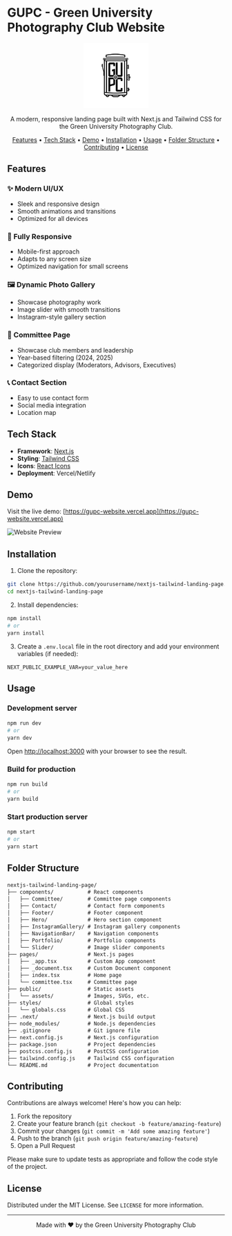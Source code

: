 # GUPC - Green University Photography Club Website

<p align="center">
  <img src="public/assets/logo(black).svg" alt="GUPC Logo" width="150" />
</p>

<p align="center">
  A modern, responsive landing page built with Next.js and Tailwind CSS for the Green University Photography Club.
</p>

<p align="center">
  <a href="#features">Features</a> •
  <a href="#tech-stack">Tech Stack</a> •
  <a href="#demo">Demo</a> •
  <a href="#installation">Installation</a> •
  <a href="#usage">Usage</a> •
  <a href="#folder-structure">Folder Structure</a> •
  <a href="#contributing">Contributing</a> •
  <a href="#license">License</a>
</p>

## Features

### ✨ Modern UI/UX
- Sleek and responsive design
- Smooth animations and transitions
- Optimized for all devices

### 📱 Fully Responsive
- Mobile-first approach
- Adapts to any screen size
- Optimized navigation for small screens

### 🖼️ Dynamic Photo Gallery
- Showcase photography work
- Image slider with smooth transitions
- Instagram-style gallery section

### 👥 Committee Page
- Showcase club members and leadership
- Year-based filtering (2024, 2025)
- Categorized display (Moderators, Advisors, Executives)

### 📞 Contact Section
- Easy to use contact form
- Social media integration
- Location map

## Tech Stack

- **Framework**: [Next.js](https://nextjs.org/)
- **Styling**: [Tailwind CSS](https://tailwindcss.com/)
- **Icons**: [React Icons](https://react-icons.github.io/react-icons/)
- **Deployment**: Vercel/Netlify

## Demo

Visit the live demo: [https://gupc-website.vercel.app](https://gupc-website.vercel.app)

![Website Preview](public/assets/preview.png)

## Installation

1. Clone the repository:
```bash
git clone https://github.com/yourusername/nextjs-tailwind-landing-page.git
cd nextjs-tailwind-landing-page
```

2. Install dependencies:
```bash
npm install
# or
yarn install
```

3. Create a `.env.local` file in the root directory and add your environment variables (if needed):
```
NEXT_PUBLIC_EXAMPLE_VAR=your_value_here
```

## Usage

### Development server

```bash
npm run dev
# or
yarn dev
```

Open [http://localhost:3000](http://localhost:3000) with your browser to see the result.

### Build for production

```bash
npm run build
# or
yarn build
```

### Start production server

```bash
npm start
# or
yarn start
```

## Folder Structure

```
nextjs-tailwind-landing-page/
├── components/           # React components
│   ├── Committee/        # Committee page components
│   ├── Contact/          # Contact form components
│   ├── Footer/           # Footer component
│   ├── Hero/             # Hero section component
│   ├── InstagramGallery/ # Instagram gallery components
│   ├── NavigationBar/    # Navigation components
│   ├── Portfolio/        # Portfolio components
│   └── Slider/           # Image slider components
├── pages/                # Next.js pages
│   ├── _app.tsx          # Custom App component
│   ├── _document.tsx     # Custom Document component
│   ├── index.tsx         # Home page
│   └── committee.tsx     # Committee page
├── public/               # Static assets
│   └── assets/           # Images, SVGs, etc.
├── styles/               # Global styles
│   └── globals.css       # Global CSS
├── .next/                # Next.js build output
├── node_modules/         # Node.js dependencies
├── .gitignore            # Git ignore file
├── next.config.js        # Next.js configuration
├── package.json          # Project dependencies
├── postcss.config.js     # PostCSS configuration
├── tailwind.config.js    # Tailwind CSS configuration
└── README.md             # Project documentation
```

## Contributing

Contributions are always welcome! Here's how you can help:

1. Fork the repository
2. Create your feature branch (`git checkout -b feature/amazing-feature`)
3. Commit your changes (`git commit -m 'Add some amazing feature'`)
4. Push to the branch (`git push origin feature/amazing-feature`)
5. Open a Pull Request

Please make sure to update tests as appropriate and follow the code style of the project.

## License

Distributed under the MIT License. See `LICENSE` for more information.

---

<p align="center">
  Made with ❤️ by the Green University Photography Club
</p>
